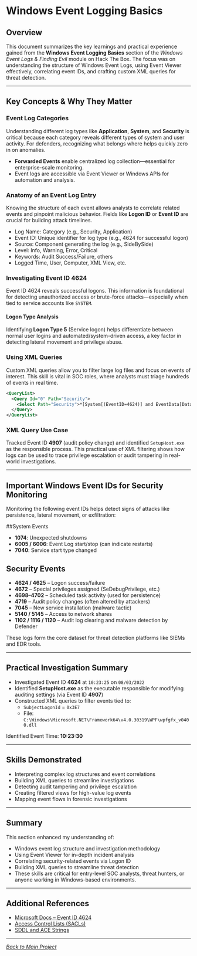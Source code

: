 # Windows Event Logging Basics

## Overview
This document summarizes the key learnings and practical experience gained from the **Windows Event Logging Basics** section of the *Windows Event Logs & Finding Evil* module on Hack The Box. The focus was on understanding the structure of Windows Event Logs, using Event Viewer effectively, correlating event IDs, and crafting custom XML queries for threat detection.

---

## Key Concepts & Why They Matter

### Event Log Categories
Understanding different log types like **Application**, **System**, and **Security** is critical because each category reveals different types of system and user activity. For defenders, recognizing what belongs where helps quickly zero in on anomalies.

- **Forwarded Events** enable centralized log collection—essential for enterprise-scale monitoring.
- Event logs are accessible via Event Viewer or Windows APIs for automation and analysis.

### Anatomy of an Event Log Entry
Knowing the structure of each event allows analysts to correlate related events and pinpoint malicious behavior. Fields like **Logon ID** or **Event ID** are crucial for building attack timelines.

- Log Name: Category (e.g., Security, Application)
- Event ID: Unique identifier for log type (e.g., 4624 for successful logon)
- Source: Component generating the log (e.g., SideBySide)
- Level: Info, Warning, Error, Critical
- Keywords: Audit Success/Failure, others
- Logged Time, User, Computer, XML View, etc.

### Investigating Event ID 4624
Event ID 4624 reveals successful logons. This information is foundational for detecting unauthorized access or brute-force attacks—especially when tied to service accounts like `SYSTEM`.

#### Logon Type Analysis
Identifying **Logon Type 5** (Service logon) helps differentiate between normal user logins and automated/system-driven access, a key factor in detecting lateral movement and privilege abuse.

### Using XML Queries
Custom XML queries allow you to filter large log files and focus on events of interest. This skill is vital in SOC roles, where analysts must triage hundreds of events in real time.

```xml
<QueryList>
  <Query Id="0" Path="Security">
    <Select Path="Security">*[System[(EventID=4624)] and EventData[Data[@Name='SubjectLogonId'] = '0x3E7']]</Select>
  </Query>
</QueryList>
```

### XML Query Use Case
Tracked Event ID **4907** (audit policy change) and identified `SetupHost.exe` as the responsible process. This practical use of XML filtering shows how logs can be used to trace privilege escalation or audit tampering in real-world investigations.

---

## Important Windows Event IDs for Security Monitoring

Monitoring the following event IDs helps detect signs of attacks like persistence, lateral movement, or exfiltration:

##System Events

- **1074**: Unexpected shutdowns
- **6005 / 6006**: Event Log start/stop (can indicate restarts)
- **7040**: Service start type changed

## Security Events

- **4624 / 4625** – Logon success/failure
- **4672** – Special privileges assigned (SeDebugPrivilege, etc.)
- **4698–4702** – Scheduled task activity (used for persistence)
- **4719** – Audit policy changes (often altered by attackers)
- **7045** – New service installation (malware tactic)
- **5140 / 5145** – Access to network shares
- **1102 / 1116 / 1120** – Audit log clearing and malware detection by Defender

These logs form the core dataset for threat detection platforms like SIEMs and EDR tools.

---

## Practical Investigation Summary

- Investigated Event ID **4624** at `10:23:25` on `08/03/2022`
- Identified **SetupHost.exe** as the executable responsible for modifying auditing settings (via Event ID **4907**)
- Constructed XML queries to filter events tied to:
  - `SubjectLogonId` = `0x3E7`
  - File: `C:\Windows\Microsoft.NET\Framework64\v4.0.30319\WPF\wpfgfx_v0400.dll`

Identified Event Time: **10:23:30**

---

## Skills Demonstrated

- Interpreting complex log structures and event correlations
- Building XML queries to streamline investigations
- Detecting audit tampering and privilege escalation
- Creating filtered views for high-value log events
- Mapping event flows in forensic investigations

---

## Summary

This section enhanced my understanding of:

- Windows event log structure and investigation methodology
- Using Event Viewer for in-depth incident analysis
- Correlating security-related events via Logon ID
- Building XML queries to streamline threat detection
- These skills are critical for entry-level SOC analysts, threat hunters, or anyone working in Windows-based environments.

---

## Additional References

- [Microsoft Docs – Event ID 4624](https://docs.microsoft.com/en-us/windows/security/threat-protection/auditing/event-4624)
- [Access Control Lists (SACLs)](https://docs.microsoft.com/en-us/windows/win32/secauthz/access-control-lists)
- [SDDL and ACE Strings](https://docs.microsoft.com/en-us/windows/win32/secauthz/ace-strings)

---

*[Back to Main Project](../README.md)*

